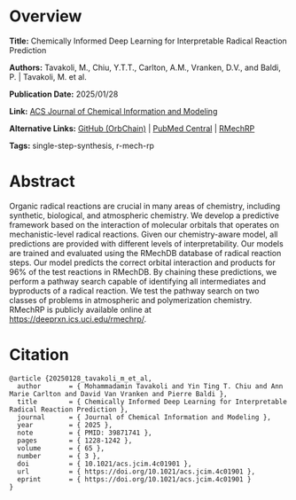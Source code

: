 # Overview
**Title:**
Chemically Informed Deep Learning for Interpretable Radical Reaction Prediction

**Authors:**
Tavakoli, M., Chiu, Y.T.T., Carlton, A.M., Vranken, D.V., and Baldi, P. |
Tavakoli, M. et al.

**Publication Date:**
2025/01/28

**Link:**
[ACS Journal of Chemical Information and Modeling](https://pubs.acs.org/doi/full/10.1021/acs.jcim.4c01901)

**Alternative Links:**
[GitHub (OrbChain)](https://github.com/amintavakol/orbchain) |
[PubMed Central](https://pmc.ncbi.nlm.nih.gov/articles/PMC11815866) |
[RMechRP](https://deeprxn.ics.uci.edu/rmechrp)

**Tags:**
single-step-synthesis, r-mech-rp


# Abstract
Organic radical reactions are crucial in many areas of chemistry, including synthetic, biological, and atmospheric chemistry.
We develop a predictive framework based on the interaction of molecular orbitals that operates on mechanistic-level radical reactions.
Given our chemistry-aware model, all predictions are provided with different levels of interpretability.
Our models are trained and evaluated using the RMechDB database of radical reaction steps.
Our model predicts the correct orbital interaction and products for 96% of the test reactions in RMechDB.
By chaining these predictions, we perform a pathway search capable of identifying all intermediates and byproducts of a radical reaction.
We test the pathway search on two classes of problems in atmospheric and polymerization chemistry.
RMechRP is publicly available online at https://deeprxn.ics.uci.edu/rmechrp/.


# Citation
```
@article {20250128_tavakoli_m_et_al,
  author       = { Mohammadamin Tavakoli and Yin Ting T. Chiu and Ann Marie Carlton and David Van Vranken and Pierre Baldi },
  title        = { Chemically Informed Deep Learning for Interpretable Radical Reaction Prediction },
  journal      = { Journal of Chemical Information and Modeling },
  year         = { 2025 },
  note         = { PMID: 39871741 },
  pages        = { 1228-1242 },
  volume       = { 65 },
  number       = { 3 },
  doi          = { 10.1021/acs.jcim.4c01901 },
  url          = { https://doi.org/10.1021/acs.jcim.4c01901 },
  eprint       = { https://doi.org/10.1021/acs.jcim.4c01901 }
}
```
